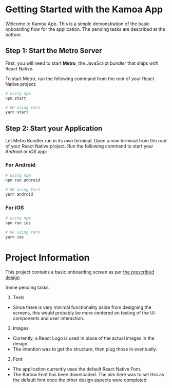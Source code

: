 # Getting Started with the Kamoa App

Welcome to Kamoa App. This is a simple demonstration of the basic onboarding flow for the application.
The pending tasks are described at the bottom.

## Step 1: Start the Metro Server

First, you will need to start **Metro**, the JavaScript _bundler_ that ships _with_ React Native.

To start Metro, run the following command from the _root_ of your React Native project:

```bash
# using npm
npm start

# OR using Yarn
yarn start
```

## Step 2: Start your Application

Let Metro Bundler run in its _own_ terminal. Open a _new_ terminal from the _root_ of your React Native project. Run the following command to start your _Android_ or _iOS_ app:

### For Android

```bash
# using npm
npm run android

# OR using Yarn
yarn android
```

### For iOS

```bash
# using npm
npm run ios

# OR using Yarn
yarn ios
```

# Project Information

This project contains a basic onboarding screen as per [the prescribed design](https://www.figma.com/file/ww9S4JLGqXRJzW3LuGItNx/M-Pesa-upload---TEST-task?type=design&node-id=0-1&mode=design&t=gTixxZEPpj1hZeTw-0)

Some pending tasks:
1. Tests
- Since there is very minimal functionality aside from designing the screens, this would probably be more centered on testing of the UI components and user interaction.

2. Images.
- Currently, a React Logo is used in place of the actual images in the design.
- The intention was to get the structure, then plug those in eventually.

3. Font
- The application currently uses the default React Native Font.
- The Barlow Font has been downloaded. The aim here was to set this as the default font once the other design aspects were completed

